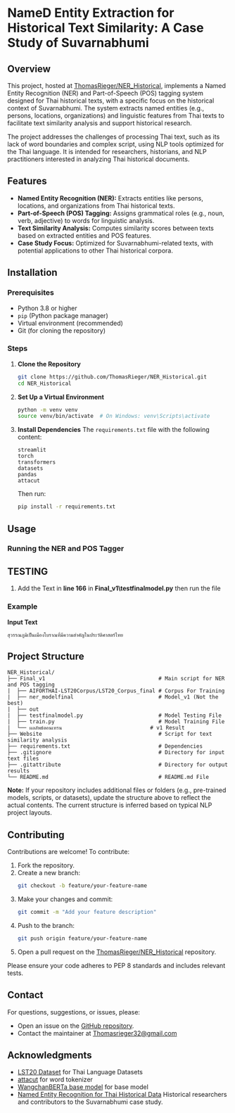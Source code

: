 # NameD Entity Extraction for Historical Text Similarity: A Case Study of Suvarnabhumi

## Overview
This project, hosted at [ThomasRieger/NER_Historical](https://github.com/ThomasRieger/NER_Historical), implements a Named Entity Recognition (NER) and Part-of-Speech (POS) tagging system designed for Thai historical texts, with a specific focus on the historical context of Suvarnabhumi. The system extracts named entities (e.g., persons, locations, organizations) and linguistic features from Thai texts to facilitate text similarity analysis and support historical research.

The project addresses the challenges of processing Thai text, such as its lack of word boundaries and complex script, using NLP tools optimized for the Thai language. It is intended for researchers, historians, and NLP practitioners interested in analyzing Thai historical documents.

## Features
- **Named Entity Recognition (NER):** Extracts entities like persons, locations, and organizations from Thai historical texts.
- **Part-of-Speech (POS) Tagging:** Assigns grammatical roles (e.g., noun, verb, adjective) to words for linguistic analysis.
- **Text Similarity Analysis:** Computes similarity scores between texts based on extracted entities and POS features.
- **Case Study Focus:** Optimized for Suvarnabhumi-related texts, with potential applications to other Thai historical corpora.

## Installation

### Prerequisites
- Python 3.8 or higher
- `pip` (Python package manager)
- Virtual environment (recommended)
- Git (for cloning the repository)

### Steps
1. **Clone the Repository**
   ```bash
   git clone https://github.com/ThomasRieger/NER_Historical.git
   cd NER_Historical
   ```

2. **Set Up a Virtual Environment**
   ```bash
   python -m venv venv
   source venv/bin/activate  # On Windows: venv\Scripts\activate
   ```

3. **Install Dependencies**
   The `requirements.txt` file with the following content:
   ```
   streamlit
   torch
   transformers
   datasets
   pandas
   attacut
   ```
   Then run:
   ```bash
   pip install -r requirements.txt
   ```

## Usage

### Running the NER and POS Tagger

## TESTING
1. Add the Text in **line 166** in **Final_v1\testfinalmodel.py** then run the file

### Example
**Input Text**
```
สุวรรณภูมิเป็นเมืองโบราณที่มีความสำคัญในประวัติศาสตร์ไทย
```

## Project Structure
```
NER_Historical/
├── Final_v1                                    # Main script for NER and POS tagging
|  ├── AIFORTHAI-LST20Corpus/LST20_Corpus_final # Corpus For Training
|  ├── ner_modelfinal                           # Model_v1 (Not the best)
|  ├── out                                      
|  ├── testfinalmodel.py                        # Model Testing File
|  ├── train.py                                 # Model Training File
|  └── ผลลัพธ์ตอนเทรน                            # v1 Result
├── Website                                     # Script for text similarity analysis
├── requirements.txt                            # Dependencies
├── .gitignore                                  # Directory for input text files
├── .gitattribute                               # Directory for output results
└── README.md                                   # README.md File
```

**Note:** If your repository includes additional files or folders (e.g., pre-trained models, scripts, or datasets), update the structure above to reflect the actual contents. The current structure is inferred based on typical NLP project layouts.

## Contributing
Contributions are welcome! To contribute:
1. Fork the repository.
2. Create a new branch:
   ```bash
   git checkout -b feature/your-feature-name
   ```
3. Make your changes and commit:
   ```bash
   git commit -m "Add your feature description"
   ```
4. Push to the branch:
   ```bash
   git push origin feature/your-feature-name
   ```
5. Open a pull request on the [ThomasRieger/NER_Historical](https://github.com/ThomasRieger/NER_Historical) repository.

Please ensure your code adheres to PEP 8 standards and includes relevant tests.

## Contact
For questions, suggestions, or issues, please:
- Open an issue on the [GitHub repository](https://github.com/ThomasRieger/NER_Historical).
- Contact the maintainer at [Thomasrieger32@gmail.com](mailto:Thomasrieger32@gmail.com)

## Acknowledgments
- [LST20 Dataset](https://huggingface.co/datasets/lst-nectec/lst20) for Thai Language Datasets
- [attacut](https://github.com/PyThaiNLP/attacut) for word tokenizer
- [WangchanBERTa base model](https://huggingface.co/airesearch/wangchanberta-base-att-spm-uncased) for base model
- [Named Entity Recognition for Thai Historical Data](https://ieeexplore.ieee.org/document/10613644) Historical researchers and contributors to the Suvarnabhumi case study.
